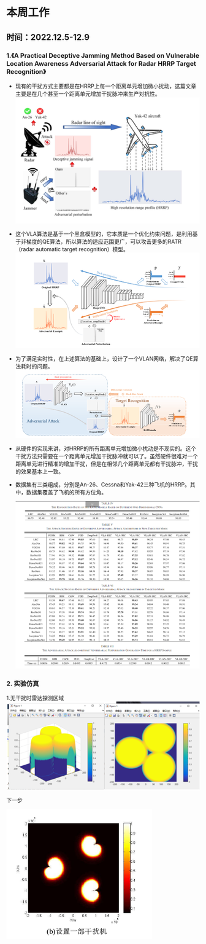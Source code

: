 # 本周工作

## 时间：2022.12.5-12.9

### 1.《A Practical Deceptive Jamming Method Based on Vulnerable Location Awareness Adversarial Attack for Radar HRRP Target Recognition》

* 现有的干扰方式主要都是在HRRP上每一个距离单元增加微小扰动，这篇文章主要是在几个甚至一个距离单元增加干扰脉冲来生产对抗性。![](1.jpg)

* 这个VLA算法是基于一个黑盒模型的，它本质是一个优化约束问题，是利用基于非梯度的QE算法，所以算法的适应范围更广，可以攻击更多的RATR（radar automatic target recognition）模型。![](VLA.JPG)

* 为了满足实时性，在上述算法的基础上，设计了一个VLAN网络，解决了QE算法耗时的问题。![](VLAN.jpg)

* 从硬件的实现来讲，对HRRP的所有距离单元增加微小扰动是不现实的。这个干扰方法只需要在一个距离单元增加干扰脉冲就可以了。虽然硬件很难对一个距离单元进行精准的增加干扰，但是在相邻几个距离单元都有干扰脉冲，干扰的效果基本上一致。

* 数据集有三类组成，分别是An-26、Cessna和Yak-42三种飞机的HRRP。其中，数据集覆盖了飞机的所有方位角。

  ![](实验结果.jpg)

 ### 2. 实验仿真

1.无干扰时雷达探测区域![](无干扰时雷达探测区域.jpg)

下一步

![](加干扰.jpg)


